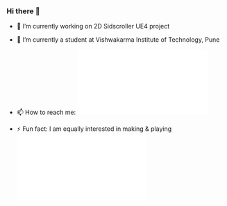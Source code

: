 ### Hi there 👋

<!--
**MRDGH2821/MRDGH2821** is a ✨ _special_ ✨ repository because its `README.md` (this file) appears on your GitHub profile.

Here are some ideas to get you started:
-->

-   🔭 I’m currently working on 2D Sidscroller UE4 project

-   🌱 I’m currently a student at Vishwakarma Institute of Technology, Pune

-   📫 How to reach me: ![Click here!](\Online%20Presence\README.md)

-   ⚡ Fun fact: I am equally interested in making & playing ![games!](/Miscellaneous/Game.md)
